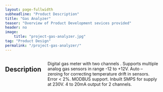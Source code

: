 ```yaml
---
layout: page-fullwidth
subheadline: "Product Description"
title: "Gas Analyzer"
teaser: "Overview of Product Development sevices provided"
header: no
image:
    title: "project-gas-analyzer.jpg"
tag: "Product Design"
permalink: "/project-gas-analyzer/"
---
```


<div class="row">
<div class="medium-4 medium-push-8 columns" markdown="1">

</div><!-- /.medium-4.columns -->

<div class="medium-8 medium-pull-4 columns" markdown="1">


## Description

Digital gas meter with two channels . Supports multiple analog gas sensors in range -12 to +12V. Auto – zeroing for correcting temperature drift in sensors. Error < 2%. MODBUS support. Inbuilt SMPS for supply at 230V. 4 to 20mA output for 2 channels.


</div><!-- /.medium-8.columns -->
</div><!-- /.row -->
 